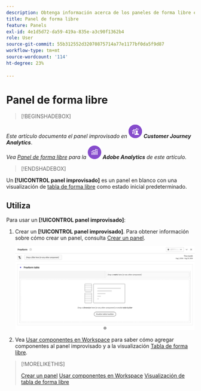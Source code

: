 ```yaml
---
description: Obtenga información acerca de los paneles de forma libre en Analysis Workspace.
title: Panel de forma libre
feature: Panels
exl-id: 4e1d5d72-da59-419a-835e-a3c90f1362b4
role: User
source-git-commit: 55b312552d32070875714a77e1177bf0da5f9d87
workflow-type: tm+mt
source-wordcount: '114'
ht-degree: 23%

---
```


# Panel de forma libre


>[!BEGINSHADEBOX]

_Este artículo documenta el panel improvisado en_ ![CustomerJourneyAnalytics](/help/assets/icons/CustomerJourneyAnalytics.svg) _**Customer Journey Analytics**_.<br/>_Vea [Panel de forma libre](https://experienceleague.adobe.com/en/docs/analytics/analyze/analysis-workspace/panels/freeform-panel) para la_ ![versión de Adobe Analytics](/help/assets/icons/AdobeAnalytics.svg) _**Adobe Analytics** de este artículo._

>[!ENDSHADEBOX]


Un **[!UICONTROL panel improvisado]** es un panel en blanco con una visualización de [tabla de forma libre](/help/analysis-workspace/visualizations/freeform-table/freeform-table.md) como estado inicial predeterminado.

## Utiliza

Para usar un **[!UICONTROL panel improvisado]**:

1. Crear un **[!UICONTROL panel improvisado]**. Para obtener información sobre cómo crear un panel, consulta [Crear un panel](panels.md#create-a-panel).

   ![Panel improvisado predeterminado que muestra un panel en blanco con una tabla de forma libre.](assets/freeform-panel.png)

1. Vea [Usar componentes en Workspace](/help/components/use-components-in-workspace.md) para saber cómo agregar componentes al panel improvisado y a la visualización [Tabla de forma libre](/help/analysis-workspace/visualizations/freeform-table/freeform-table.md).


>[!MORELIKETHIS]
>
>[Crear un panel](/help/analysis-workspace/c-panels/panels.md#create-a-panel)
>[Usar componentes en Workspace](/help/components/use-components-in-workspace.md)
>[Visualización de tabla de forma libre](/help/analysis-workspace/visualizations/freeform-table/freeform-table.md)
>